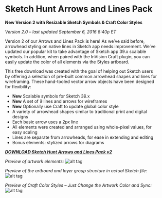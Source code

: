 # Sketch Hunt Arrows and Lines Pack

**New Version 2 with Resizable Sketch Symbols & Craft Color Styles**

_Version 2.0 – last updated September 6, 2016 8:40p ET_

Version 2 of our Arrows and Lines Pack is here! As we’ve said before, arrowhead styling on native lines in Sketch app needs improvement. We’ve updated our popular kit to take advantage of Sketch app 39.x scalable symbols. In addition, when paired with the InVision Craft plugin, you can easily update the color of all elements via the Styles artboard.

This free download was created with the goal of helping out Sketch users by offering a selection of pre-built common arrowhead shapes and lines for wireframing. These hand-tooled vector arrow objects have been designed for flexibility:

- **New** Scalable symbols for Sketch 39.x
- **New** A set of 9 lines and arrows for wireframes
- **New** Optionally use Craft to update global color style
- A variety of arrowhead shapes similar to traditional print and digital designs
- Each basic arrow uses a 2px line
- All elements were created and arranged using whole-pixel values, for easy scaling
- Lines are separate from arrowheads, for ease in extending and editing
- Bonus elements: stylized arrows for diagrams

[**_DOWNLOAD Sketch Hunt Arrows and Lines Pack v2_**](https://github.com/jydesign/Sketch-Hunt_Arrows-and-Lines-Pack/blob/master/sketchhunt_arrows-and-lines_pack_v2.sketch?raw=true)

_Preview of artwork elements:_
![alt tag](http://sketchhunt.com/wp-content/uploads/2015/06/Arrows-and-Lines-v2-preview.png)

_Preview of the artboard and layer group structure in actual Sketch file:_
![alt tag](http://sketchhunt.com/wp-content/uploads/2015/06/Arrows-and-Lines-v2-symbols.png)

_Preview of Craft Color Styles – Just Change the Artwork Color and Sync:_
![alt tag](http://sketchhunt.com/wp-content/uploads/2015/06/Arrows-and-Lines-v2-Craft-color-styles.png)
